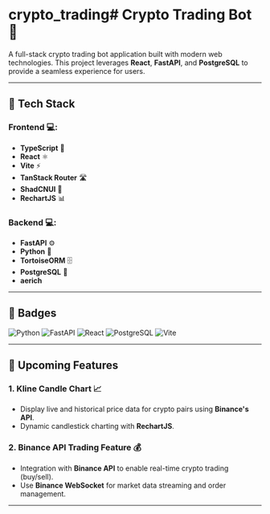 # crypto_trading# Crypto Trading Bot 🚀

A full-stack crypto trading bot application built with modern web technologies. This project leverages **React**, **FastAPI**, and **PostgreSQL** to provide a seamless experience for users.

---

## 🚀 Tech Stack

### Frontend 💻:

- **TypeScript** 📝
- **React** ⚛️
- **Vite** ⚡️
- **TanStack Router** 🛣️
- **ShadCNUI** 🎨
- **RechartJS** 📊

### Backend 💻:

- **FastAPI** ⚙️
- **Python** 🐍
- **TortoiseORM** 🗄️
- **PostgreSQL** 🐘
- **aerich**

---

## 📍 Badges

![Python](https://img.shields.io/badge/Python-3.9-blue?style=flat&logo=python)
![FastAPI](https://img.shields.io/badge/FastAPI-0.75-blue?style=flat&logo=fastapi)
![React](https://img.shields.io/badge/React-v17.0-green?style=flat&logo=react)
![PostgreSQL](https://img.shields.io/badge/PostgreSQL-13.0-orange?style=flat&logo=postgresql)
![Vite](https://img.shields.io/badge/Vite-2.6-orange?style=flat&logo=vite)

---

## 🚧 Upcoming Features

### 1. **Kline Candle Chart 📈**

- Display live and historical price data for crypto pairs using **Binance's API**.
- Dynamic candlestick charting with **RechartJS**.

### 2. **Binance API Trading Feature 💰**

- Integration with **Binance API** to enable real-time crypto trading (buy/sell).
- Use **Binance WebSocket** for market data streaming and order management.

---
